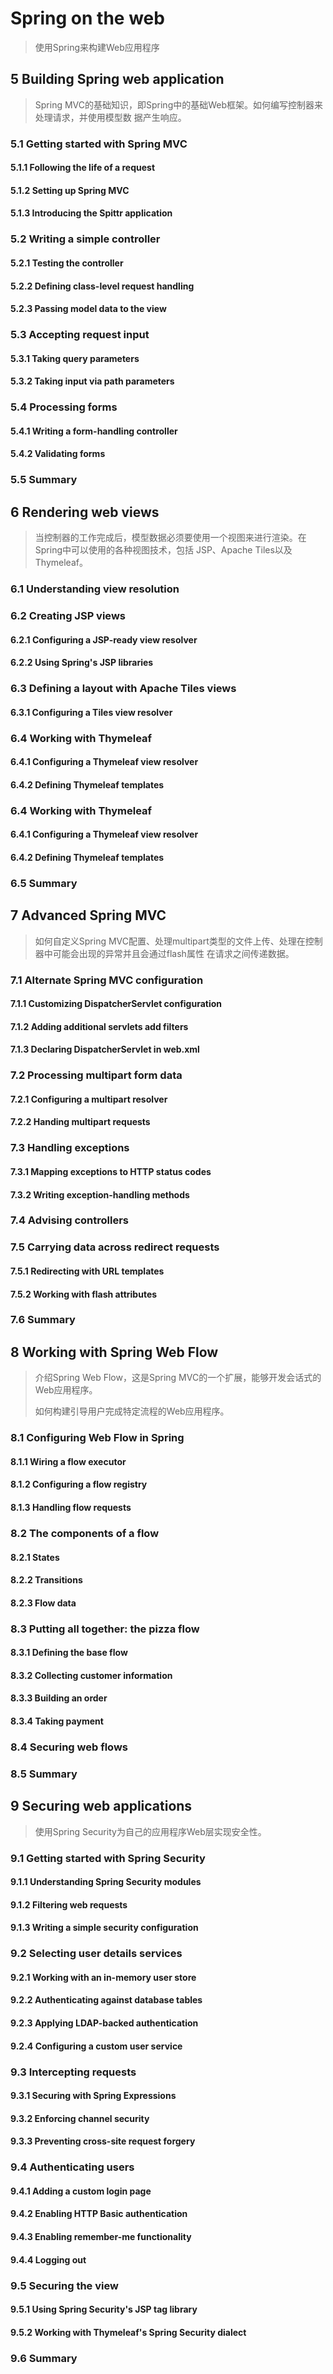 # Spring on the web

> 使用Spring来构建Web应用程序

## 5 Building Spring web application

> Spring MVC的基础知识，即Spring中的基础Web框架。如何编写控制器来处理请求，并使用模型数
> 据产生响应。



### 5.1 Getting started with Spring MVC



#### 5.1.1 Following the life of a request



#### 5.1.2 Setting up Spring MVC



#### 5.1.3 Introducing the Spittr application 





### 5.2 Writing a simple controller



#### 5.2.1 Testing the controller





#### 5.2.2 Defining class-level request handling



#### 5.2.3 Passing model data to the view









### 5.3 Accepting request input 



#### 5.3.1 Taking query parameters



#### 5.3.2 Taking input via path parameters





### 5.4 Processing forms



 

#### 5.4.1 Writing a form-handling controller



#### 5.4.2 Validating forms





### 5.5 Summary



## 6 Rendering web views



> 当控制器的工作完成后，模型数据必须要使用一个视图来进行渲染。在Spring中可以使用的各种视图技术，包括
> JSP、Apache Tiles以及Thymeleaf。



### 6.1 Understanding view resolution



### 6.2 Creating JSP views



#### 6.2.1 Configuring a JSP-ready view resolver



#### 6.2.2 Using Spring's JSP libraries





### 6.3 Defining a layout with Apache Tiles views





#### 6.3.1 Configuring a Tiles view resolver



### 6.4 Working with Thymeleaf





#### 6.4.1 Configuring a Thymeleaf view resolver





#### 6.4.2 Defining Thymeleaf templates





### 6.4 Working with Thymeleaf



#### 6.4.1 Configuring a Thymeleaf view resolver



#### 6.4.2 Defining Thymeleaf templates



### 6.5 Summary



## 7 Advanced Spring MVC

> 如何自定义Spring MVC配置、处理multipart类型的文件上传、处理在控制器中可能会出现的异常并且会通过flash属性
> 在请求之间传递数据。

### 7.1 Alternate Spring MVC configuration



#### 7.1.1 Customizing DispatcherServlet configuration



#### 7.1.2 Adding additional servlets add filters



#### 7.1.3 Declaring DispatcherServlet in web.xml







### 7.2 Processing multipart form data





#### 7.2.1 Configuring a multipart resolver





#### 7.2.2 Handing multipart requests





### 7.3 Handling exceptions



#### 7.3.1 Mapping exceptions to HTTP status codes



#### 7.3.2 Writing exception-handling methods







### 7.4 Advising controllers



### 7.5 Carrying data across redirect requests





#### 7.5.1 Redirecting with URL templates





#### 7.5.2 Working with flash attributes



### 7.6 Summary



## 8 Working with Spring Web Flow



> 介绍Spring Web Flow，这是Spring MVC的一个扩展，能够开发会话式的Web应用程序。
>
> 如何构建引导用户完成特定流程的Web应用程序。



### 8.1 Configuring Web Flow in Spring 



#### 8.1.1 Wiring a flow executor



#### 8.1.2 Configuring a flow registry



#### 8.1.3 Handling flow requests



### 8.2 The components of a flow



#### 8.2.1 States



#### 8.2.2 Transitions



#### 8.2.3 Flow data



### 8.3 Putting all together: the pizza flow



#### 8.3.1 Defining the base flow



#### 8.3.2 Collecting customer information



#### 8.3.3 Building an order 



#### 8.3.4 Taking payment





### 8.4 Securing web flows



### 8.5 Summary



## 9 Securing web applications



> 使用Spring Security为自己的应用程序Web层实现安全性。



### 9.1 Getting started with Spring Security



#### 9.1.1 Understanding Spring Security modules



#### 9.1.2 Filtering web requests



#### 9.1.3 Writing a simple security configuration



### 9.2 Selecting user details services



#### 9.2.1 Working with an in-memory user store





#### 9.2.2 Authenticating against database tables





#### 9.2.3 Applying LDAP-backed authentication





#### 9.2.4 Configuring a custom user service





### 9.3 Intercepting requests



#### 9.3.1 Securing with Spring Expressions



#### 9.3.2 Enforcing channel security





#### 9.3.3 Preventing cross-site request forgery





### 9.4 Authenticating users



#### 9.4.1 Adding a custom login page



#### 9.4.2 Enabling HTTP Basic authentication



#### 9.4.3 Enabling remember-me functionality



#### 9.4.4 Logging out



### 9.5 Securing the view



#### 9.5.1 Using Spring Security's JSP tag library



#### 9.5.2 Working with Thymeleaf's Spring Security dialect



### 9.6 Summary



















































